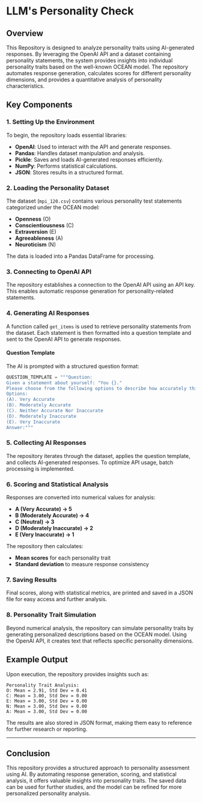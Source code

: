 # LLM's Personality Check

## Overview

This Repository is designed to analyze personality traits using AI-generated responses. By leveraging the OpenAI API and a dataset containing personality statements, the system provides insights into individual personality traits based on the well-known OCEAN model. The repository automates response generation, calculates scores for different personality dimensions, and provides a quantitative analysis of personality characteristics.

## Key Components

### 1. **Setting Up the Environment**
To begin, the repository loads essential libraries:
- **OpenAI**: Used to interact with the API and generate responses.
- **Pandas**: Handles dataset manipulation and analysis.
- **Pickle**: Saves and loads AI-generated responses efficiently.
- **NumPy**: Performs statistical calculations.
- **JSON**: Stores results in a structured format.

### 2. **Loading the Personality Dataset**
The dataset (`mpi_120.csv`) contains various personality test statements categorized under the OCEAN model:
- **Openness** (O)
- **Conscientiousness** (C)
- **Extraversion** (E)
- **Agreeableness** (A)
- **Neuroticism** (N)

The data is loaded into a Pandas DataFrame for processing.

### 3. **Connecting to OpenAI API**
The repository establishes a connection to the OpenAI API using an API key. This enables automatic response generation for personality-related statements.

### 4. **Generating AI Responses**
A function called `get_items` is used to retrieve personality statements from the dataset. Each statement is then formatted into a question template and sent to the OpenAI API to generate responses.

#### **Question Template**
The AI is prompted with a structured question format:

```python
QUESTION_TEMPLATE = """Question:
Given a statement about yourself: "You {}."
Please choose from the following options to describe how accurately this statement applies to you.
Options:
(A). Very Accurate
(B). Moderately Accurate
(C). Neither Accurate Nor Inaccurate
(D). Moderately Inaccurate
(E). Very Inaccurate
Answer:"""
```

### 5. **Collecting AI Responses**
The repository iterates through the dataset, applies the question template, and collects AI-generated responses. To optimize API usage, batch processing is implemented.

### 6. **Scoring and Statistical Analysis**
Responses are converted into numerical values for analysis:
- **A (Very Accurate) → 5**
- **B (Moderately Accurate) → 4**
- **C (Neutral) → 3**
- **D (Moderately Inaccurate) → 2**
- **E (Very Inaccurate) → 1**

The repository then calculates:
- **Mean scores** for each personality trait
- **Standard deviation** to measure response consistency

### 7. **Saving Results**
Final scores, along with statistical metrics, are printed and saved in a JSON file for easy access and further analysis.

### 8. **Personality Trait Simulation**
Beyond numerical analysis, the repository can simulate personality traits by generating personalized descriptions based on the OCEAN model. Using the OpenAI API, it creates text that reflects specific personality dimensions.

## Example Output

Upon execution, the repository provides insights such as:

```
Personality Trait Analysis:
O: Mean = 2.91, Std Dev = 0.41
C: Mean = 3.00, Std Dev = 0.00
E: Mean = 3.00, Std Dev = 0.00
N: Mean = 3.00, Std Dev = 0.00
A: Mean = 3.00, Std Dev = 0.00
```

The results are also stored in JSON format, making them easy to reference for further research or reporting.

---

## Conclusion
This repository provides a structured approach to personality assessment using AI. By automating response generation, scoring, and statistical analysis, it offers valuable insights into personality traits. The saved data can be used for further studies, and the model can be refined for more personalized personality analysis.
